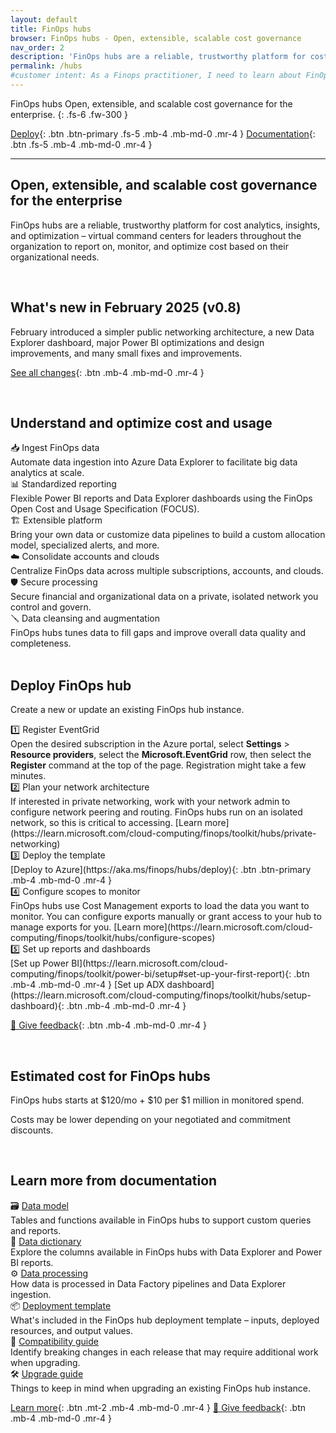 ```yaml
---
layout: default
title: FinOps hubs
browser: FinOps hubs - Open, extensible, scalable cost governance
nav_order: 2
description: 'FinOps hubs are a reliable, trustworthy platform for cost analytics, insights, and optimization for the enterprise.'
permalink: /hubs
#customer intent: As a Finops practitioner, I need to learn about FinOps hubs
---
```


<span class="fs-9 d-block mb-4">FinOps hubs</span>
Open, extensible, and scalable cost governance for the enterprise.
{: .fs-6 .fw-300 }

[Deploy](#deploy){: .btn .btn-primary .fs-5 .mb-4 .mb-md-0 .mr-4 }
[Documentation](#docs){: .btn .fs-5 .mb-4 .mb-md-0 .mr-4 }

---

<a name="overview"></a>

## Open, extensible, and scalable cost governance for the enterprise

FinOps hubs are a reliable, trustworthy platform for cost analytics, insights, and optimization – virtual command centers for leaders throughout the organization to report on, monitor, and optimize cost based on their organizational needs.

<br>

<a name="whats-new"></a>

## What's new in February 2025 (v0.8)

February introduced a simpler public networking architecture, a new Data Explorer dashboard, major Power BI optimizations and design improvements, and many small fixes and improvements.

[See all changes](https://aka.ms/ftk/changes#finops-hubs-v08){: .btn .mb-4 .mb-md-0 .mr-4 }

<br>

<a name="features"></a>

## Understand and optimize cost and usage

<div id="tile-gallery">
    <div class="tile" markdown="1">
        <div>📥 Ingest FinOps data</div>
        <div>Automate data ingestion into Azure Data Explorer to facilitate big data analytics at scale.</div>
    </div>
    <div class="tile" markdown="1">
        <div>📊 Standardized reporting</div>
        <div>Flexible Power BI reports and Data Explorer dashboards using the FinOps Open Cost and Usage Specification (FOCUS).</div>
    </div>
    <div class="tile" markdown="1">
        <div>🏗️ Extensible platform</div>
        <div>Bring your own data or customize data pipelines to build a custom allocation model, specialized alerts, and more.</div>
    </div>
    <div class="tile" markdown="1">
        <div>☁️ Consolidate accounts and clouds</div>
        <div>Centralize FinOps data across multiple subscriptions, accounts, and clouds.</div>
    </div>
    <div class="tile" markdown="1">
        <div>🛡️ Secure processing</div>
        <div>Secure financial and organizational data on a private, isolated network you control and govern.</div>
    </div>
    <div class="tile" markdown="1">
        <div>🪛 Data cleansing and augmentation</div>
        <div>FinOps hubs tunes data to fill gaps and improve overall data quality and completeness.</div>
    </div>
</table>

<br>

<a name="deploy"></a>

## Deploy FinOps hub

Create a new or update an existing FinOps hub instance.

<div id="tile-gallery">
    <div class="tile" markdown="1">
        <div>1️⃣ Register EventGrid</div>
        <div>Open the desired subscription in the Azure portal, select <b>Settings</b> > <b>Resource providers</b>, select the <b>Microsoft.EventGrid</b> row, then select the <b>Register</b> command at the top of the page. Registration might take a few minutes.</div>
    </div>
    <div class="tile" markdown="1">
        <div>2️⃣ Plan your network architecture</div>
        <div>If interested in private networking, work with your network admin to configure network peering and routing. FinOps hubs run on an isolated network, so this is critical to accessing. [Learn more](https://learn.microsoft.com/cloud-computing/finops/toolkit/hubs/private-networking)</div>
    </div>
    <div class="tile" markdown="1">
        <div>3️⃣ Deploy the template</div>
        [Deploy to Azure](https://aka.ms/finops/hubs/deploy){: .btn .btn-primary .mb-4 .mb-md-0 .mr-4 }
    </div>
    <div class="tile" markdown="1">
        <div>4️⃣ Configure scopes to monitor</div>
        <div>FinOps hubs use Cost Management exports to load the data you want to monitor. You can configure exports manually or grant access to your hub to manage exports for you. [Learn more](https://learn.microsoft.com/cloud-computing/finops/toolkit/hubs/configure-scopes)</div>
    </div>
    <div class="tile" markdown="1">
        <div>5️⃣ Set up reports and dashboards</div>
        [Set up Power BI](https://learn.microsoft.com/cloud-computing/finops/toolkit/power-bi/setup#set-up-your-first-report){: .btn .mb-4 .mb-md-0 .mr-4 }
        [Set up ADX dashboard](https://learn.microsoft.com/cloud-computing/finops/toolkit/hubs/setup-dashboard){: .btn .mb-4 .mb-md-0 .mr-4 }
    </div>
</table>

[💜 Give feedback](https://portal.azure.com/#view/HubsExtension/InProductFeedbackBlade/extensionName/FinOpsToolkit/cesQuestion/How%20easy%20or%20hard%20is%20it%20to%20use%20FinOps%20hubs%3F/cvaQuestion/How%20valuable%20are%20FinOps%20hubs%3F/surveyId/FTK0.8/bladeName/Hubs/featureName/Marketing.Deploy){: .btn .mb-4 .mb-md-0 .mr-4 }

<br>

<a name="pricing"></a>

## Estimated cost for FinOps hubs

FinOps hubs starts at $120/mo + $10 per $1 million in monitored spend.

Costs may be lower depending on your negotiated and commitment discounts.

<br>

<a name="docs"></a>

## Learn more from documentation

<div id="tile-gallery">
    <div class="tile" markdown="1">
        <div>🗃️ <a href="https://learn.microsoft.com/cloud-computing/finops/toolkit/hubs/data-model">Data model</a></div>
        <div>Tables and functions available in FinOps hubs to support custom queries and reports.</div>
    </div>
    <div class="tile" markdown="1">
        <div>📗 <a href="https://learn.microsoft.com/cloud-computing/finops/toolkit/help/data-dictionary">Data dictionary</a></div>
        <div>Explore the columns available in FinOps hubs with Data Explorer and Power BI reports.</div>
    </div>
    <div class="tile" markdown="1">
        <div>⚙️ <a href="https://learn.microsoft.com/cloud-computing/finops/toolkit/hubs/data-processing">Data processing</a></div>
        <div>How data is processed in Data Factory pipelines and Data Explorer ingestion.</div>
    </div>
    <div class="tile" markdown="1">
        <div>📦 <a href="https://learn.microsoft.com/cloud-computing/finops/toolkit/hubs/template">Deployment template</a></div>
        <div>What's included in the FinOps hub deployment template &ndash; inputs, deployed resources, and output values.</div>
    </div>
    <div class="tile" markdown="1">
        <div>🧮 <a href="https://learn.microsoft.com/cloud-computing/finops/toolkit/hubs/compatibility">Compatibility guide</a></div>
        <div>Identify breaking changes in each release that may require additional work when upgrading.</div>
    </div>
    <div class="tile" markdown="1">
        <div>🛠️ <a href="https://learn.microsoft.com/cloud-computing/finops/toolkit/hubs/upgrade">Upgrade guide</a></div>
        <div>Things to keep in mind when upgrading an existing FinOps hub instance.</div>
    </div>
</table>

[Learn more](https://learn.microsoft.com/cloud-computing/finops/toolkit/hubs/finops-hubs-overview){: .btn .mt-2 .mb-4 .mb-md-0 .mr-4 }
[💜 Give feedback](https://portal.azure.com/#view/HubsExtension/InProductFeedbackBlade/extensionName/FinOpsToolkit/cesQuestion/How%20easy%20or%20hard%20is%20it%20to%20use%20FinOps%20hubs%3F/cvaQuestion/How%20valuable%20are%20FinOps%20hubs%3F/surveyId/FTK0.8/bladeName/Hubs/featureName/Marketing.Docs){: .btn .mb-4 .mb-md-0 .mr-4 }

<br>

